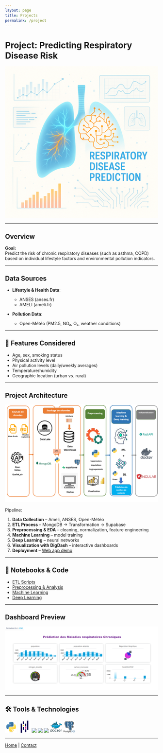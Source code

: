 ```yaml
---
layout: page
title: Projects
permalink: /project
---
```


# Project: Predicting Respiratory Disease Risk

<img src="Projet1/images/image2.png" width="800" height="500" />

---

## Overview

**Goal:**  
Predict the risk of chronic respiratory diseases (such as asthma, COPD) based on individual lifestyle factors and environmental pollution indicators.

---

## Data Sources

- **Lifestyle & Health Data**:  
  - ANSES (anses.fr)  
  - AMELI (ameli.fr)  

- **Pollution Data**:  
  - Open-Météo (PM2.5, NO₂, O₃, weather conditions)

---

## 🔧 Features Considered

- Age, sex, smoking status  
- Physical activity level  
- Air pollution levels (daily/weekly averages)  
- Temperature/humidity  
- Geographic location (urban vs. rural)

---

## Project Architecture

<img src="Projet1/images/architecture.png" width="800" />

Pipeline:  
1. **Data Collection** – Ameli, ANSES, Open-Météo  
2. **ETL Process** – MongoDB → Transformation → Supabase  
3. **Preprocessing & EDA** – cleaning, normalization, feature engineering  
4. **Machine Learning** – model training  
5. **Deep Learning** – neural networks  
6. **Visualization with DigDash** – interactive dashboards  
7. **Deployment** – [Web app demo](https://pmc-frontend-gvo6.onrender.com/)

---

## 🔗 Notebooks & Code
- [ETL Scripts](https://github.com/AMFATMA/fatmaamor.github.io/blob/master/Projet1/Bloc1/api.py)
- [Preprocessing & Analysis](https://github.com/AMFATMA/fatmaamor.github.io/blob/master/Projet1/Bloc2/analyse_preprocessing.ipynb)  
- [Machine Learning](https://github.com/AMFATMA/fatmaamor.github.io/blob/master/Projet1/Bloc3/machine_learning.ipynb)  
- [Deep Learning](https://github.com/AMFATMA/fatmaamor.github.io/blob/master/Projet1/Bloc4/Deep_learning.ipynb)  




---

## Dashboard Preview

<img src="Projet1/images/dash.png" width="1000" />

---

## 🛠️ Tools & Technologies

<p align="left"> 
<a href="https://www.python.org"><img src="https://raw.githubusercontent.com/devicons/devicon/master/icons/python/python-original.svg" width="40" /></a>
<a href="https://pandas.pydata.org/"><img src="https://raw.githubusercontent.com/devicons/devicon/2ae2a900d2f041da66e950e4d48052658d850630/icons/pandas/pandas-original.svg" width="40" /></a>
<a href="https://scikit-learn.org/"><img src="https://upload.wikimedia.org/wikipedia/commons/0/05/Scikit_learn_logo_small.svg" width="40" /></a>
<a href="https://seaborn.pydata.org/"><img src="https://seaborn.pydata.org/_images/logo-mark-lightbg.svg" width="40" /></a>
<a href="https://www.tensorflow.org"><img src="https://www.vectorlogo.zone/logos/tensorflow/tensorflow-icon.svg" width="40" /></a>
<a href="https://www.docker.com/"><img src="https://raw.githubusercontent.com/devicons/devicon/master/icons/docker/docker-original-wordmark.svg" width="40" /></a>
<a href="https://www.postgresql.org"><img src="https://raw.githubusercontent.com/devicons/devicon/master/icons/postgresql/postgresql-original-wordmark.svg" width="40" /></a>
</p>

---

[Home](README.md) | [Contact](contact.md)







